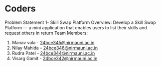# Coders
Problem Statement 1- Skill Swap Platform
Overview:
Develop a Skill Swap Platform — a mini application that enables users to list their skills and
request others in return
Team Members:
1. Manav vala - 24bce345@nirmauni.ac.in
2. Nilay Mahida - 24bce346@nirmauni.ac.in
3. Rudra Patel - 24bce344@nirmauni.ac.in
4. Visarg Gamit - 24bce342@nirmauni.ac.in
